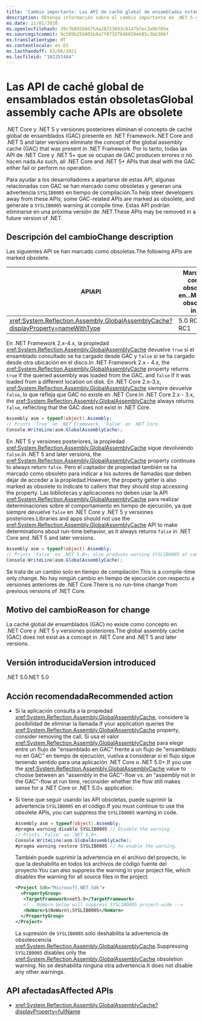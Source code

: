 ```yaml
---
title: 'Cambio importante: Las API de caché global de ensamblados están obsoletas'
description: Obtenga información sobre el cambio importante de .NET 5 en las bibliotecas básicas de .NET donde las API que controlan la GAC generan un error o no realizan ninguna operación.
ms.date: 11/01/2020
ms.openlocfilehash: 39c7b092b06754a28723693c0147b7ec3a0b705e
ms.sourcegitcommit: 9c589b25b005b9a7f87327646020eb85c3b6306f
ms.translationtype: HT
ms.contentlocale: es-ES
ms.lasthandoff: 03/06/2021
ms.locfileid: "102257484"
---
```

# <a name="global-assembly-cache-apis-are-obsolete"></a><span data-ttu-id="4e9e9-103">Las API de caché global de ensamblados están obsoletas</span><span class="sxs-lookup"><span data-stu-id="4e9e9-103">Global assembly cache APIs are obsolete</span></span>

<span data-ttu-id="4e9e9-104">.NET Core y .NET 5 y versiones posteriores eliminan el concepto de caché global de ensamblados (GAC) presente en .NET Framework.</span><span class="sxs-lookup"><span data-stu-id="4e9e9-104">.NET Core and .NET 5 and later versions eliminate the concept of the global assembly cache (GAC) that was present in .NET Framework.</span></span> <span data-ttu-id="4e9e9-105">Por lo tanto, todas las API de .NET Core y .NET 5+ que se ocupan de GAC producen errores o no hacen nada.</span><span class="sxs-lookup"><span data-stu-id="4e9e9-105">As such, all .NET Core and .NET 5+ APIs that deal with the GAC either fail or perform no operation.</span></span>

<span data-ttu-id="4e9e9-106">Para ayudar a los desarrolladores a apartarse de estas API, algunas relacionadas con GAC se han marcado como obsoletas y generan una advertencia `SYSLIB0005` en tiempo de compilación.</span><span class="sxs-lookup"><span data-stu-id="4e9e9-106">To help steer developers away from these APIs, some GAC-related APIs are marked as obsolete, and generate a `SYSLIB0005` warning at compile time.</span></span> <span data-ttu-id="4e9e9-107">Estas API podrían eliminarse en una próxima versión de .NET.</span><span class="sxs-lookup"><span data-stu-id="4e9e9-107">These APIs may be removed in a future version of .NET.</span></span>

## <a name="change-description"></a><span data-ttu-id="4e9e9-108">Descripción del cambio</span><span class="sxs-lookup"><span data-stu-id="4e9e9-108">Change description</span></span>

<span data-ttu-id="4e9e9-109">Las siguientes API se han marcado como obsoletas.</span><span class="sxs-lookup"><span data-stu-id="4e9e9-109">The following APIs are marked obsolete.</span></span>

| <span data-ttu-id="4e9e9-110">API</span><span class="sxs-lookup"><span data-stu-id="4e9e9-110">API</span></span> | <span data-ttu-id="4e9e9-111">Marcada como obsoleta en...</span><span class="sxs-lookup"><span data-stu-id="4e9e9-111">Marked obsolete in...</span></span> |
| - | - |
| <xref:System.Reflection.Assembly.GlobalAssemblyCache?displayProperty=nameWithType> | <span data-ttu-id="4e9e9-112">5.0 RC1</span><span class="sxs-lookup"><span data-stu-id="4e9e9-112">5.0 RC1</span></span> |

<span data-ttu-id="4e9e9-113">En .NET Framework 2.x-4.x, la propiedad <xref:System.Reflection.Assembly.GlobalAssemblyCache> devuelve `true` si el ensamblado consultado se ha cargado desde GAC y `false` si se ha cargado desde otra ubicación en el disco.</span><span class="sxs-lookup"><span data-stu-id="4e9e9-113">In .NET Framework 2.x - 4.x, the <xref:System.Reflection.Assembly.GlobalAssemblyCache> property returns `true` if the queried assembly was loaded from the GAC, and `false` if it was loaded from a different location on disk.</span></span> <span data-ttu-id="4e9e9-114">En .NET Core 2.x-3.x, <xref:System.Reflection.Assembly.GlobalAssemblyCache> siempre devuelve `false`, lo que refleja que GAC no existe en .NET Core.</span><span class="sxs-lookup"><span data-stu-id="4e9e9-114">In .NET Core 2.x - 3.x, the <xref:System.Reflection.Assembly.GlobalAssemblyCache> always returns `false`, reflecting that the GAC does not exist in .NET Core.</span></span>

```csharp
Assembly asm = typeof(object).Assembly;
// Prints 'True' on .NET Framework, 'False' on .NET Core.
Console.WriteLine(asm.GlobalAssemblyCache);
```

<span data-ttu-id="4e9e9-115">En .NET 5 y versiones posteriores, la propiedad <xref:System.Reflection.Assembly.GlobalAssemblyCache> sigue devolviendo `false`.</span><span class="sxs-lookup"><span data-stu-id="4e9e9-115">In .NET 5 and later versions, the <xref:System.Reflection.Assembly.GlobalAssemblyCache> property continues to always return `false`.</span></span> <span data-ttu-id="4e9e9-116">Pero el captador de propiedad también se ha marcado como obsoleto para indicar a los autores de llamadas que deben dejar de acceder a la propiedad.</span><span class="sxs-lookup"><span data-stu-id="4e9e9-116">However, the property getter is also marked as obsolete to indicate to callers that they should stop accessing the property.</span></span> <span data-ttu-id="4e9e9-117">Las bibliotecas y aplicaciones no deben usar la API <xref:System.Reflection.Assembly.GlobalAssemblyCache> para realizar determinaciones sobre el comportamiento en tiempo de ejecución, ya que siempre devuelve `false` en .NET Core y .NET 5 y versiones posteriores.</span><span class="sxs-lookup"><span data-stu-id="4e9e9-117">Libraries and apps should not use the <xref:System.Reflection.Assembly.GlobalAssemblyCache> API to make determinations about run-time behavior, as it always returns `false` in .NET Core and .NET 5 and later versions.</span></span>

```csharp
Assembly asm = typeof(object).Assembly;
// Prints 'False' on .NET 5.0+; also produces warning SYSLIB0005 at compile time.
Console.WriteLine(asm.GlobalAssemblyCache);
```

<span data-ttu-id="4e9e9-118">Se trata de un cambio solo en tiempo de compilación.</span><span class="sxs-lookup"><span data-stu-id="4e9e9-118">This is a compile-time only change.</span></span> <span data-ttu-id="4e9e9-119">No hay ningún cambio en tiempo de ejecución con respecto a versiones anteriores de .NET Core.</span><span class="sxs-lookup"><span data-stu-id="4e9e9-119">There is no run-time change from previous versions of .NET Core.</span></span>

## <a name="reason-for-change"></a><span data-ttu-id="4e9e9-120">Motivo del cambio</span><span class="sxs-lookup"><span data-stu-id="4e9e9-120">Reason for change</span></span>

<span data-ttu-id="4e9e9-121">La caché global de ensamblados (GAC) no existe como concepto en .NET Core y .NET 5 y versiones posteriores.</span><span class="sxs-lookup"><span data-stu-id="4e9e9-121">The global assembly cache (GAC) does not exist as a concept in .NET Core and .NET 5 and later versions.</span></span>

## <a name="version-introduced"></a><span data-ttu-id="4e9e9-122">Versión introducida</span><span class="sxs-lookup"><span data-stu-id="4e9e9-122">Version introduced</span></span>

<span data-ttu-id="4e9e9-123">.NET 5.0</span><span class="sxs-lookup"><span data-stu-id="4e9e9-123">.NET 5.0</span></span>

## <a name="recommended-action"></a><span data-ttu-id="4e9e9-124">Acción recomendada</span><span class="sxs-lookup"><span data-stu-id="4e9e9-124">Recommended action</span></span>

- <span data-ttu-id="4e9e9-125">Si la aplicación consulta a la propiedad <xref:System.Reflection.Assembly.GlobalAssemblyCache>, considere la posibilidad de eliminar la llamada.</span><span class="sxs-lookup"><span data-stu-id="4e9e9-125">If your application queries the <xref:System.Reflection.Assembly.GlobalAssemblyCache> property, consider removing the call.</span></span> <span data-ttu-id="4e9e9-126">Si usa el valor <xref:System.Reflection.Assembly.GlobalAssemblyCache> para elegir entre un flujo de "ensamblado en GAC" frente a un flujo de "ensamblado no en GAC" en tiempo de ejecución, vuelva a considerar si el flujo sigue teniendo sentido para una aplicación .NET Core o .NET 5.0+.</span><span class="sxs-lookup"><span data-stu-id="4e9e9-126">If you use the <xref:System.Reflection.Assembly.GlobalAssemblyCache> value to choose between an "assembly in the GAC"-flow vs. an "assembly not in the GAC"-flow at run time, reconsider whether the flow still makes sense for a .NET Core or .NET 5.0+ application.</span></span>

- <span data-ttu-id="4e9e9-127">Si tiene que seguir usando las API obsoletas, puede suprimir la advertencia `SYSLIB0005` en el código.</span><span class="sxs-lookup"><span data-stu-id="4e9e9-127">If you must continue to use the obsolete APIs, you can suppress the `SYSLIB0005` warning in code.</span></span>

  ```csharp
  Assembly asm = typeof(object).Assembly;
  #pragma warning disable SYSLIB0005 // Disable the warning.
  // Prints 'False' on .NET 5.0+.
  Console.WriteLine(asm.GlobalAssemblyCache);
  #pragma warning restore SYSLIB0005 // Re-enable the warning.
  ```

  <span data-ttu-id="4e9e9-128">También puede suprimir la advertencia en el archivo del proyecto, lo que la deshabilita en todos los archivos de código fuente del proyecto.</span><span class="sxs-lookup"><span data-stu-id="4e9e9-128">You can also suppress the warning in your project file, which disables the warning for all source files in the project.</span></span>

  ```xml
  <Project Sdk="Microsoft.NET.Sdk">
    <PropertyGroup>
     <TargetFramework>net5.0</TargetFramework>
     <!-- NoWarn below will suppress SYSLIB0005 project-wide -->
     <NoWarn>$(NoWarn);SYSLIB0005</NoWarn>
    </PropertyGroup>
  </Project>
  ```

  <span data-ttu-id="4e9e9-129">La supresión de `SYSLIB0005` solo deshabilita la advertencia de obsolescencia <xref:System.Reflection.Assembly.GlobalAssemblyCache>.</span><span class="sxs-lookup"><span data-stu-id="4e9e9-129">Suppressing `SYSLIB0005` disables only the <xref:System.Reflection.Assembly.GlobalAssemblyCache> obsoletion warning.</span></span> <span data-ttu-id="4e9e9-130">No se deshabilita ninguna otra advertencia.</span><span class="sxs-lookup"><span data-stu-id="4e9e9-130">It does not disable any other warnings.</span></span>

## <a name="affected-apis"></a><span data-ttu-id="4e9e9-131">API afectadas</span><span class="sxs-lookup"><span data-stu-id="4e9e9-131">Affected APIs</span></span>

- <xref:System.Reflection.Assembly.GlobalAssemblyCache?displayProperty=fullName>

<!--

### Category

Core .NET libraries

### Affected APIs

- `P:System.Reflection.Assembly.GlobalAssemblyCache`

-->
